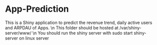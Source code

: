# App-Prediction
This is a Shiny application to predict the revenue trend, daily active users and ARPDAU of Apps.
\n This folder should be hosted at /var/shiny-server/www/
\n You should run the shiny server with sudo start shiny-server on linux server
